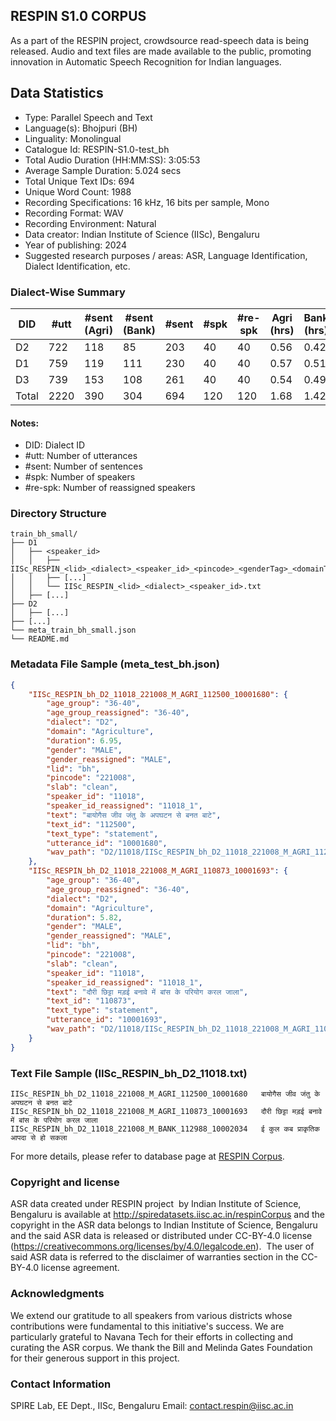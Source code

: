 ## RESPIN S1.0 CORPUS ##

As a part of the RESPIN project, crowdsource read-speech data is being released. Audio and text files
are made available to the public, promoting innovation in Automatic Speech Recognition for Indian languages.

## Data Statistics ##

- Type: Parallel Speech and Text
- Language(s): Bhojpuri (BH)
- Linguality: Monolingual
- Catalogue Id: RESPIN-S1.0-test_bh
- Total Audio Duration (HH:MM:SS): 3:05:53
- Average Sample Duration: 5.024 secs
- Total Unique Text IDs: 694
- Unique Word Count: 1988
- Recording Specifications: 16 kHz, 16 bits per sample, Mono
- Recording Format: WAV
- Recording Environment: Natural
- Data creator: Indian Institute of Science (IISc), Bengaluru
- Year of publishing: 2024
- Suggested research purposes / areas: ASR, Language Identification, Dialect Identification, etc.

### Dialect-Wise Summary ###
| DID   | #utt | #sent (Agri) | #sent (Bank) | #sent | #spk | #re-spk | Agri (hrs) | Bank (hrs) | Total (hrs) |
|-------|------|--------------|--------------|-------|------|---------|------------|------------|-------------|
| D2 | 722 | 118 | 85 | 203 | 40 | 40 | 0.56 | 0.42 | 0.98 |
| D1 | 759 | 119 | 111 | 230 | 40 | 40 | 0.57 | 0.51 | 1.08 |
| D3 | 739 | 153 | 108 | 261 | 40 | 40 | 0.54 | 0.49 | 1.03 |
| Total | 2220 | 390 | 304 | 694 | 120 | 120 | 1.68 | 1.42 | 3.10 |



#### Notes:
- DID: Dialect ID
- #utt: Number of utterances
- #sent: Number of sentences
- #spk: Number of speakers
- #re-spk: Number of reassigned speakers

### Directory Structure ###
```
train_bh_small/
├── D1
│   ├── <speaker_id>
│   │   ├── IISc_RESPIN_<lid>_<dialect>_<speaker_id>_<pincode>_<genderTag>_<domainTag>_<text_id>_<uttid>.wav
│   │   ├── [...]
│   │   └── IISc_RESPIN_<lid>_<dialect>_<speaker_id>.txt
│   ├── [...]
├── D2
│   ├── [...]
├── [...]
└── meta_train_bh_small.json
└── README.md
```

### Metadata File Sample (meta_test_bh.json) ###

```json
{
    "IISc_RESPIN_bh_D2_11018_221008_M_AGRI_112500_10001680": {
        "age_group": "36-40",
        "age_group_reassigned": "36-40",
        "dialect": "D2",
        "domain": "Agriculture",
        "duration": 6.95,
        "gender": "MALE",
        "gender_reassigned": "MALE",
        "lid": "bh",
        "pincode": "221008",
        "slab": "clean",
        "speaker_id": "11018",
        "speaker_id_reassigned": "11018_1",
        "text": "बायोगैस जीव जंतु के अपघटन से बनत बाटे",
        "text_id": "112500",
        "text_type": "statement",
        "utterance_id": "10001680",
        "wav_path": "D2/11018/IISc_RESPIN_bh_D2_11018_221008_M_AGRI_112500_10001680.wav"
    },
    "IISc_RESPIN_bh_D2_11018_221008_M_AGRI_110873_10001693": {
        "age_group": "36-40",
        "age_group_reassigned": "36-40",
        "dialect": "D2",
        "domain": "Agriculture",
        "duration": 5.82,
        "gender": "MALE",
        "gender_reassigned": "MALE",
        "lid": "bh",
        "pincode": "221008",
        "slab": "clean",
        "speaker_id": "11018",
        "speaker_id_reassigned": "11018_1",
        "text": "दौरी छिट्टा मड़ई बनावे में बांस के परियोग करल जाला",
        "text_id": "110873",
        "text_type": "statement",
        "utterance_id": "10001693",
        "wav_path": "D2/11018/IISc_RESPIN_bh_D2_11018_221008_M_AGRI_110873_10001693.wav"
    }
}
```

### Text File Sample (IISc_RESPIN_bh_D2_11018.txt) ###
```
IISc_RESPIN_bh_D2_11018_221008_M_AGRI_112500_10001680	बायोगैस जीव जंतु के अपघटन से बनत बाटे
IISc_RESPIN_bh_D2_11018_221008_M_AGRI_110873_10001693	दौरी छिट्टा मड़ई बनावे में बांस के परियोग करल जाला
IISc_RESPIN_bh_D2_11018_221008_M_BANK_112988_10002034	ई कुल कब प्राकृतिक आपदा से हो सकला
```

For more details, please refer to database page at [RESPIN Corpus](http://spiredatasets.iisc.ac.in/respinCorpus).

### Copyright and license ###

ASR data created under RESPIN project  by Indian Institute of Science, Bengaluru is available
at http://spiredatasets.iisc.ac.in/respinCorpus and the copyright in the ASR data belongs to
Indian Institute of Science, Bengaluru and the said ASR data is released or distributed under
CC-BY-4.0 license (https://creativecommons.org/licenses/by/4.0/legalcode.en).  The user of
said ASR data is referred to the disclaimer of warranties section in the CC-BY-4.0 license
agreement.


### Acknowledgments ###

We extend our gratitude to all speakers from various districts whose contributions were fundamental to this initiative's success.
We are particularly grateful to Navana Tech for their efforts in collecting and curating the ASR corpus.
We thank the Bill and Melinda Gates Foundation for their generous support in this project.

### Contact Information ###

SPIRE Lab, EE Dept., IISc, Bengaluru
Email: contact.respin@iisc.ac.in